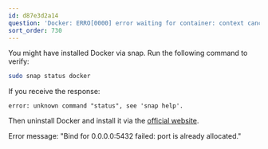 ```yaml
---
id: d87e3d2a14
question: 'Docker: ERRO[0000] error waiting for container: context canceled'
sort_order: 730
---
```


You might have installed Docker via snap. Run the following command to verify:

```bash
sudo snap status docker
```

If you receive the response:

```
error: unknown command "status", see 'snap help'.
```

Then uninstall Docker and install it via the [official website](https://docs.docker.com/engine/install/ubuntu/).

Error message: "Bind for 0.0.0.0:5432 failed: port is already allocated."